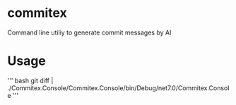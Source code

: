 # commitex
 
Command line utiliy to generate commit messages by AI

# Usage

''' bash
git diff | ./Commitex.Console/Commitex.Console/bin/Debug/net7.0/Commitex.Console
'''
